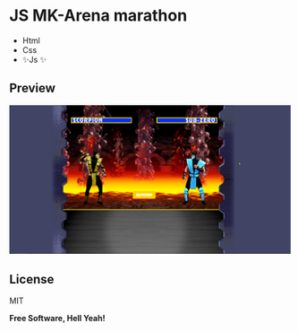 # JS MK-Arena marathon

- Html
- Css
- ✨Js ✨

## Preview
![.](assets/preview.png)

## License

MIT

**Free Software, Hell Yeah!**